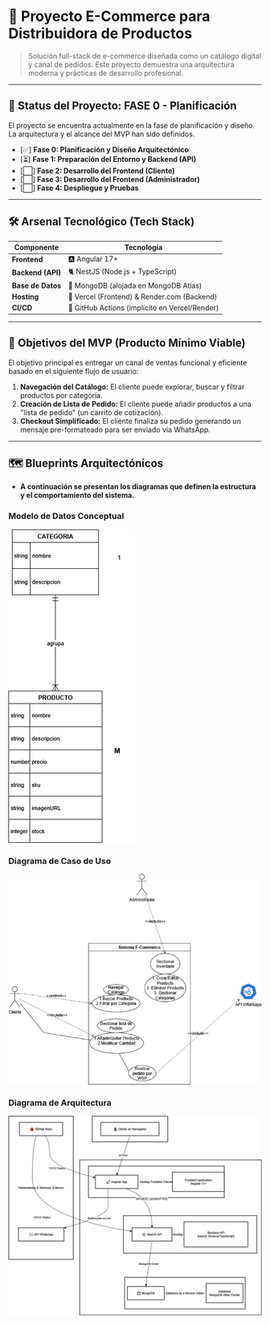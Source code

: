 # 🚀 Proyecto E-Commerce para Distribuidora de Productos

> Solución full-stack de e-commerce diseñada como un catálogo digital y canal de pedidos. Este proyecto demuestra una arquitectura moderna y prácticas de desarrollo profesional.

---

## 🧭 Status del Proyecto: FASE 0 - Planificación

El proyecto se encuentra actualmente en la fase de planificación y diseño. La arquitectura y el alcance del MVP han sido definidos.

*   [✅] **Fase 0: Planificación y Diseño Arquitectónico**
*   [⏳] **Fase 1: Preparación del Entorno y Backend (API)**
*   [⬜️] **Fase 2: Desarrollo del Frontend (Cliente)**
*   [⬜️] **Fase 3: Desarrollo del Frontend (Administrador)**
*   [⬜️] **Fase 4: Despliegue y Pruebas**

---

## 🛠️ Arsenal Tecnológico (Tech Stack)

| Componente      | Tecnología                                     |
| --------------- | ---------------------------------------------- |
| **Frontend**    | 🅰️ Angular 17+                                 |
| **Backend (API)** | 🐈 NestJS (Node.js + TypeScript)               |
| **Base de Datos** | 🍃 MongoDB (alojada en MongoDB Atlas)        |
| **Hosting**     | 🚀 Vercel (Frontend) & Render.com (Backend)    |
| **CI/CD**       | 🤖 GitHub Actions (implícito en Vercel/Render) |

---

## 🎯 Objetivos del MVP (Producto Mínimo Viable)

El objetivo principal es entregar un canal de ventas funcional y eficiente basado en el siguiente flujo de usuario:

1.  **Navegación del Catálogo:** El cliente puede explorar, buscar y filtrar productos por categoría.
2.  **Creación de Lista de Pedido:** El cliente puede añadir productos a una "lista de pedido" (un carrito de cotización).
3.  **Checkout Simplificado:** El cliente finaliza su pedido generando un mensaje pre-formateado para ser enviado vía WhatsApp.

---

## 🗺️ Blueprints Arquitectónicos

*   **A continuación se presentan los diagramas que definen la estructura y el comportamiento del sistema.**

### Modelo de Datos Conceptual
![Modelo de Datos](./docs/images/modelo-de-datos.png)

### Diagrama de Caso de Uso
![Caso de Uso](./docs/images/caso-de-uso.png)

### Diagrama de Arquitectura
![Arquitectura](./docs/images/arquitectura.png)
